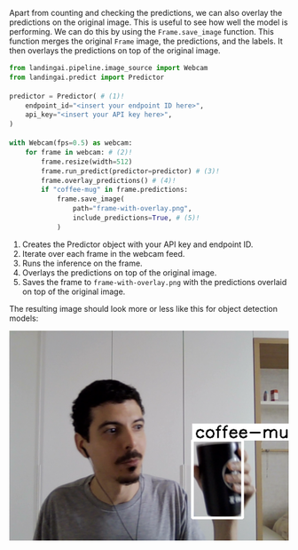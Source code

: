 Apart from counting and checking the predictions, we can also overlay the predictions on the original image. This is useful to see how well the model is performing. We can do this by using the `Frame.save_image` function. This function merges the original `Frame` image, the predictions, and the labels. It then overlays the predictions on top of the original image.

```python
from landingai.pipeline.image_source import Webcam
from landingai.predict import Predictor

predictor = Predictor( # (1)!
    endpoint_id="<insert your endpoint ID here>",
    api_key="<insert your API key here>",
)

with Webcam(fps=0.5) as webcam:
    for frame in webcam: # (2)!
        frame.resize(width=512)
        frame.run_predict(predictor=predictor) # (3)!
        frame.overlay_predictions() # (4)!
        if "coffee-mug" in frame.predictions:
            frame.save_image(
                path="frame-with-overlay.png",
                include_predictions=True, # (5)!
            )
```

1. Creates the Predictor object with your API key and endpoint ID.
2. Iterate over each frame in the webcam feed.
3. Runs the inference on the frame.
4. Overlays the predictions on top of the original image.
5. Saves the frame to `frame-with-overlay.png` with the predictions overlaid on top of the original image.



The resulting image should look more or less like this for object detection models:

![Coffee mug with overlay](../images/coffee-mug-overlay.png)